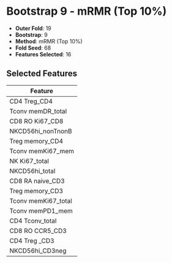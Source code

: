 # Bootstrap 9 - mRMR (Top 10%)

- **Outer Fold**: 19
- **Bootstrap**: 9
- **Method**: mRMR (Top 10%)
- **Fold Seed**: 68
- **Features Selected**: 16

## Selected Features

| Feature |
|---------|
| CD4 Treg_CD4 |
| Tconv memDR_total |
| CD8 RO Ki67_CD8 |
| NKCD56hi_nonTnonB |
| Treg memory_CD4 |
| Tconv memKi67_mem |
| NK Ki67_total |
| NKCD56hi_total |
| CD8 RA naive_CD3 |
| Treg memory_CD3 |
| Tconv memKi67_total |
| Tconv memPD1_mem |
| CD4 Tconv_total |
| CD8 RO CCR5_CD3 |
| CD4 Treg _CD3 |
| NKCD56hi_CD3neg |

